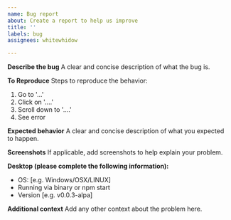 ```yaml
---
name: Bug report
about: Create a report to help us improve
title: ''
labels: bug
assignees: whitewhidow

---
```


**Describe the bug**
A clear and concise description of what the bug is.

**To Reproduce**
Steps to reproduce the behavior:
1. Go to '...'
2. Click on '....'
3. Scroll down to '....'
4. See error

**Expected behavior**
A clear and concise description of what you expected to happen.

**Screenshots**
If applicable, add screenshots to help explain your problem.

**Desktop (please complete the following information):**
 - OS: [e.g. Windows/OSX/LINUX]
 - Running via binary or npm start
 - Version [e.g. v0.0.3-alpa]

**Additional context**
Add any other context about the problem here.
